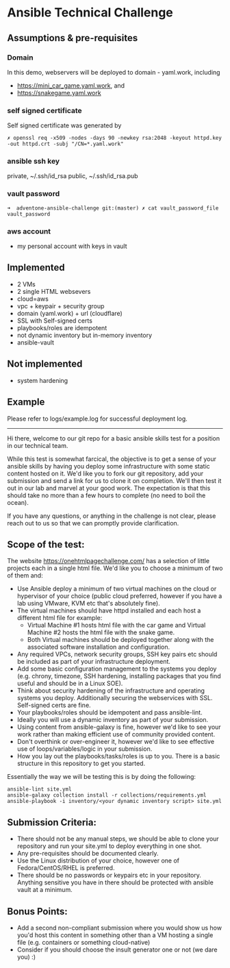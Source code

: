 # Ansible Technical Challenge

## Assumptions & pre-requisites

### Domain
In this demo, webservers will be deployed to domain - yaml.work, including
 - https://mini_car_game.yaml.work, and
 - https://snakegame.yaml.work

### self signed certificate
Self signed certificate was generated by
```
✗ openssl req -x509 -nodes -days 90 -newkey rsa:2048 -keyout httpd.key -out httpd.crt -subj "/CN=*.yaml.work"
```

### ansible ssh key
private, ~/.ssh/id_rsa
public,  ~/.ssh/id_rsa.pub


### vault password
```
➜  adventone-ansible-challenge git:(master) ✗ cat vault_password_file 
vault_password
```

### aws account
 - my personal account with keys in vault

## Implemented
 - 2 VMs
 - 2 single HTML websevers
 - cloud=aws
 - vpc + keypair + security group
 - domain (yaml.work) + url (cloudflare)
 - SSL with Self-signed certs
 - playbooks/roles are idempotent
 - not dynamic inventory but in-memory inventory
 - ansible-vault

## Not implemented
 - system hardening

## Example
Please refer to logs/example.log for successful deployment log.

---

Hi there, welcome to our git repo for a basic ansible skills test for a position in our technical team.

While this test is somewhat farcical, the objective is to get a sense of your ansible skills by having you deploy some infrastructure with some static content hosted on it. We'd like you to fork our git repository, add your submission and send a link for us to clone it on completion. We'll then test it out in our lab and marvel at your good work. The expectation is that this should take no more than a few hours to complete (no need to boil the ocean).

If you have any questions, or anything in the challenge is not clear, please reach out to us so that we can promptly provide clarification.

## Scope of the test:

The website https://onehtmlpagechallenge.com/ has a selection of little projects each in a single html file. We'd like you to choose a minimum of two of them and:

- Use Ansible deploy a minimum of two virtual machines on the cloud or hypervisor of your choice (public cloud preferred, however if you have a lab using VMware, KVM etc that's absolutely fine).
- The virtual machines should have httpd installed and each host a different html file for example:
	- Virtual Machine #1 hosts html file with the car game and Virtual Machine #2 hosts the html file with the snake game.
	- Both Virtual machines should be deployed together along with the associated software installation and configuration.
- Any required VPCs, network security groups, SSH key pairs etc should be included as part of your infrastructure deployment.
- Add some basic configuration management to the systems you deploy (e.g. chrony, timezone, SSH hardening, installing packages that you find useful and should be in a Linux SOE).
- Think about security hardening of the infrastructure and operating systems you deploy. Additionally securing the webservices with SSL. Self-signed certs are fine.
- Your playbooks/roles should be idempotent and pass ansible-lint.
- Ideally you will use a dynamic inventory as part of your submission.
- Using content from ansible-galaxy is fine, however we'd like to see your work rather than making efficient use of community provided content.
- Don't overthink or over-engineer it, however we'd like to see effective use of loops/variables/logic in your submission.
- How you lay out the playbooks/tasks/roles is up to you. There is a basic structure in this repository to get you started.

Essentially the way we will be testing this is by doing the following:

```
ansible-lint site.yml
ansible-galaxy collection install -r collections/requirements.yml
ansible-playbook -i inventory/<your dynamic inventory script> site.yml
```

## Submission Criteria:

- There should not be any manual steps, we should be able to clone your repository and run your site.yml to deploy everything in one shot.
- Any pre-requisites should be documented clearly.
- Use the Linux distribution of your choice, however one of Fedora/CentOS/RHEL is preferred.
- There should be no passwords or keypairs etc in your repository. Anything sensitive you have in there should be protected with ansible vault at a minimum.

## Bonus Points:

- Add a second non-compliant submission where you would show us how you'd host this content in something other than a VM hosting a single file (e.g. containers or something cloud-native)
- Consider if you should choose the insult generator one or not (we dare you) :)
